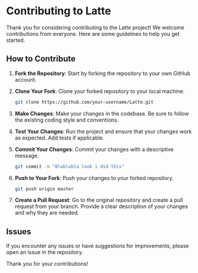 # Contributing to Latte

Thank you for considering contributing to the Latte project! We welcome contributions from everyone. Here are some guidelines to help you get started.

## How to Contribute

1. **Fork the Repository**: Start by forking the repository to your own GitHub account.

2. **Clone Your Fork**: Clone your forked repository to your local machine.

   ```sh
   git clone https://github.com/your-username/Latte.git
   ```

3. **Make Changes**: Make your changes in the codebase. Be sure to follow the existing coding style and conventions.

4. **Test Your Changes**: Run the project and ensure that your changes work as expected. Add tests if applicable.

5. **Commit Your Changes**: Commit your changes with a descriptive message.

   ```sh
   git commit -m "Blablabla look i did this"
   ```

6. **Push to Your Fork**: Push your changes to your forked repository.

   ```sh
   git push origin master
   ```

7. **Create a Pull Request**: Go to the original repository and create a pull request from your branch. Provide a clear description of your changes and why they are needed.

## Issues

If you encounter any issues or have suggestions for improvements, please open an issue in the repository.

Thank you for your contributions!
